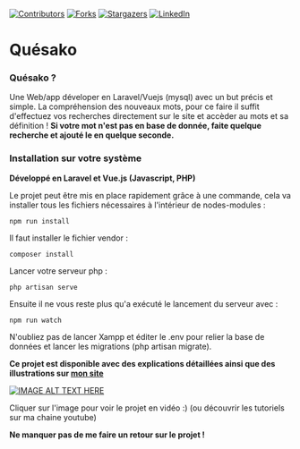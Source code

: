 
[![Contributors][contributors-shield]][contributors-url]
[![Forks][forks-shield]][forks-url]
[![Stargazers][stars-shield]][stars-url]
[![LinkedIn][linkedin-shield]][linkedin-url]

# Quésako

### Quésako ?

Une Web/app déveloper en Laravel/Vuejs (mysql) avec un but précis et simple. La compréhension des nouveaux mots, 
pour ce faire il suffit d'effectuez vos recherches directement sur le site et accèder au mots et sa définition ! 
**Si votre mot n'est pas en base de donnée, faite quelque recherche et ajouté le en quelque seconde.**

### Installation sur votre système
**Développé en Laravel et Vue.js (Javascript, PHP)** <br>

Le projet peut être mis en place rapidement grâce à une commande, cela va installer tous les fichiers nécessaires à l'intérieur de nodes-modules :
```
npm run install
```

Il faut installer le fichier vendor :
```
composer install
```
Lancer votre serveur php :
```
php artisan serve
```
Ensuite il ne vous reste plus qu'a exécuté le lancement du serveur avec :
```
npm run watch
```

N'oubliez pas de lancer Xampp et éditer le .env pour relier la base de données et lancer les migrations (php artisan migrate).

**Ce projet est disponible avec des explications détaillées ainsi que des illustrations sur [mon site](https://www.rollet-raphael.com/project)**

[![IMAGE ALT TEXT HERE](https://img.youtube.com/vi/ypB_0Ra_6Ls/0.jpg)](https://www.youtube.com/watch?v=ypB_0Ra_6Ls)
<br>

Cliquer sur l'image pour voir le projet en vidéo :) (ou découvrir les tutoriels sur ma chaine youtube)

**Ne manquer pas de me faire un retour sur le projet !**


<!-- MARKDOWN LINKS & IMAGES -->
<!-- https://www.markdownguide.org/basic-syntax/#reference-style-links -->
[contributors-shield]: https://img.shields.io/github/contributors/deeluxe74/quesako.svg?style=for-the-badge
[contributors-url]: https://github.com/deeluxe74/quesako/graphs/contributors
[forks-shield]: https://img.shields.io/github/forks/deeluxe74/quesako.svg?style=for-the-badge
[forks-url]: https://github.com/deeluxe74/quesako/network/members
[stars-shield]: https://img.shields.io/github/stars/deeluxe74/quesako.svg?style=for-the-badge
[stars-url]: https://github.com/deeluxe74/quesako/stargazers

[linkedin-shield]: https://img.shields.io/badge/-LinkedIn-black.svg?style=for-the-badge&logo=linkedin&colorB=555
[linkedin-url]: https://www.linkedin.com/in/rollet-raphael/
[product-screenshot]: images/screenshot.png
